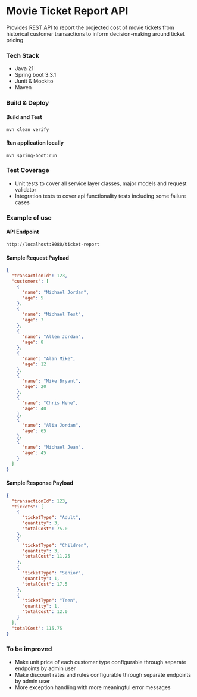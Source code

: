 # Movie Ticket Report API

Provides REST API to report the projected cost of movie tickets from historical customer transactions to inform
decision-making around ticket pricing

### Tech Stack
* Java 21
* Spring boot 3.3.1
* Junit & Mockito
* Maven

### Build & Deploy
#### Build and Test
```shell
mvn clean verify
```

#### Run application locally
```shell
mvn spring-boot:run
```

### Test Coverage
* Unit tests to cover all service layer classes, major models and request validator
* Integration tests to cover api functionality tests including some failure cases

### Example of use
#### API Endpoint
```text
http://localhost:8080/ticket-report
```
#### Sample Request Payload
```json
{
  "transactionId": 123,
  "customers": [
    {
      "name": "Michael Jordan",
      "age": 5
    },
    {
      "name": "Michael Test",
      "age": 7
    },
    {
      "name": "Allen Jordan",
      "age": 8
    },
    {
      "name": "Alan Mike",
      "age": 12
    },
    {
      "name": "Mike Bryant",
      "age": 20
    },
    {
      "name": "Chris Hehe",
      "age": 40
    },
    {
      "name": "Alia Jordan",
      "age": 65
    },
    {
      "name": "Michael Jean",
      "age": 45
    }
  ]
}
```

#### Sample Response Payload
```json
{
  "transactionId": 123,
  "tickets": [
    {
      "ticketType": "Adult",
      "quantity": 3,
      "totalCost": 75.0
    },
    {
      "ticketType": "Children",
      "quantity": 3,
      "totalCost": 11.25
    },
    {
      "ticketType": "Senior",
      "quantity": 1,
      "totalCost": 17.5
    },
    {
      "ticketType": "Teen",
      "quantity": 1,
      "totalCost": 12.0
    }
  ],
  "totalCost": 115.75
}
```

### To be improved
* Make unit price of each customer type configurable through separate endpoints by admin user
* Make discount rates and rules configurable through separate endpoints by admin user
* More exception handling with more meaningful error messages